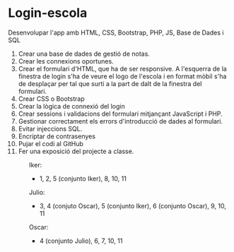 # Login-escola
Desenvolupar l'app amb HTML, CSS, Bootstrap, PHP, JS, Base de Dades i SQL
<ol>
<li>Crear una base de dades de gestió de notas.</li>
<li>Crear les connexions oportunes.</li>
<li>Crear el formulari d'HTML, que ha de ser responsive. A l'esquerra de la finestra de login s'ha de veure el logo de l'escola i en format mòbil s'ha de desplaçar per tal que surti a la part de dalt de la finestra del formulari.</li>
<li>Crear CSS o Bootstrap</li>
<li>Crear la lògica de connexió del login</li>
<li>Crear sessions i validacions del formulari mitjançant JavaScript i PHP.</li>
<li>Gestionar correctament els errors d'introducció de dades al formulari.</li>
<li>Evitar injeccions SQL.</li>
<li>Encriptar de contrasenyes</li>
<li>Pujar el codi al GitHub</li>
<li>Fer una exposició del projecte a classe.</li>
<ol>


Iker: 
- 1, 2, 5 (conjunto Iker), 8, 10, 11

Julio: 
- 3, 4 (conjuto Oscar), 5 (conjunto Iker), 6 (conjunto Oscar), 9, 10, 11

Oscar: 
- 4 (conjunto Julio), 6, 7, 10, 11
